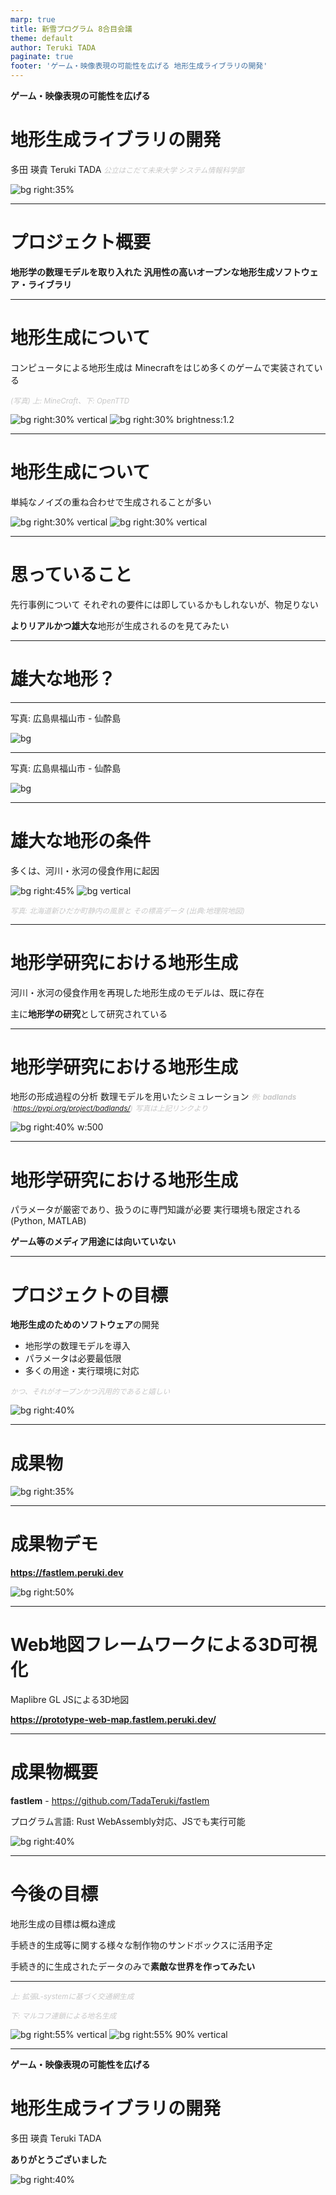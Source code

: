 ```yaml
---
marp: true
title: 新雪プログラム 8合目会議
theme: default
author: Teruki TADA
paginate: true
footer: 'ゲーム・映像表現の可能性を広げる 地形生成ライブラリの開発'
---
```


<style>

footer {
    color: rgb(200, 200, 200);
    width: 100%;
}

section::after {
  color: rgb(200, 200, 200);
  content: attr(data-marpit-pagination) '/' attr(data-marpit-pagination-total);
}

section {
    background: linear-gradient( rgba(0, 0, 0, 0.5), rgba(0, 0, 0, 0.6) ), url(resources/asahi.webp);
    background-size: cover;
    background-position: center;
    color: rgb(240, 240, 240);
}

em {
    font-weight: normal;
    font-size: smaller;
    color: rgb(200, 200, 200);
}

section h1,h2,h3,h4,h5,h6 {
    color: rgb(240, 180, 80);
}

section a:link {
    color: rgb(150, 200, 220);
}
</style>

**ゲーム・映像表現の可能性を広げる**
# 地形生成ライブラリの開発

多田 瑛貴 Teruki TADA
*公立はこだて未来大学 システム情報科学部*

![bg right:35%](resources/terrain2.webp)

---

# プロジェクト概要

**地形学の数理モデルを取り入れた
汎用性の高いオープンな地形生成ソフトウェア・ライブラリ**

---

# 地形生成について

コンピュータによる地形生成は
Minecraftをはじめ多くのゲームで実装されている

*(写真) 上: MineCraft、下: OpenTTD*

![bg right:30% vertical](resources/minecraft.png)
![bg right:30% brightness:1.2](resources/openttd.png)


---

# 地形生成について

単純なノイズの重ね合わせで生成されることが多い

![bg right:30% vertical](https://user-images.githubusercontent.com/69315285/150670142-3a5530cf-30f3-4dd7-9d34-36e9aec0c988.png)
![bg right:30% vertical](https://user-images.githubusercontent.com/69315285/150670088-e690b5f4-b15f-4950-b959-a143277994f1.png)

----

# 思っていること

先行事例について
それぞれの要件には即しているかもしれないが、物足りない

**よりリアルかつ雄大な**地形が生成されるのを見てみたい

---

# 雄大な地形？

---

写真: 広島県福山市 - 仙酔島

![bg](resources/tomo.jpg)

---

写真: 広島県福山市 - 仙酔島

![bg](resources/tomo2.jpg)

---

# 雄大な地形の条件

多くは、河川・氷河の侵食作用に起因

![bg right:45%](resources/hidaka.jpg)
![bg vertical](resources/hidaka_chiriin.png)

*写真: 北海道新ひだか町静内の風景と
その標高データ (出典:地理院地図)*

---

# 地形学研究における地形生成

河川・氷河の侵食作用を再現した地形生成のモデルは、既に存在


主に**地形学の研究**として研究されている

---

# 地形学研究における地形生成

地形の形成過程の分析
数理モデルを用いたシミュレーション
*例: **badlands** (https://pypi.org/project/badlands/)*
*写真は上記リンクより*

![bg right:40% w:500](resources/badlands.jpg)

---

# 地形学研究における地形生成

パラメータが厳密であり、扱うのに専門知識が必要
実行環境も限定される (Python, MATLAB)

**ゲーム等のメディア用途には向いていない**

---

# プロジェクトの目標

**地形生成のためのソフトウェア**の開発

 - 地形学の数理モデルを導入
 - パラメータは必要最低限
 - 多くの用途・実行環境に対応


*かつ、それがオープンかつ汎用的であると嬉しい*


![bg right:40%](resources/tomo.jpg)

---

# 成果物

![bg right:35%](resources/terrain2.webp)

---

# 成果物デモ

**https://fastlem.peruki.dev**

![bg right:50%](resources/fastlemweb.png)

---

# Web地図フレームワークによる3D可視化

Maplibre GL JSによる3D地図

**https://prototype-web-map.fastlem.peruki.dev/**


---

# 成果物概要

**fastlem** - https://github.com/TadaTeruki/fastlem

プログラム言語: Rust
WebAssembly対応、JSでも実行可能

![bg right:40%](https://raw.githubusercontent.com/TadaTeruki/fastlem/main/images/out/terrain_generation_advanced.png)


---

# 今後の目標

地形生成の目標は概ね達成

手続き的生成等に関する様々な制作物のサンドボックスに活用予定

手続き的に生成されたデータのみで**素敵な世界を作ってみたい**

---

*上: 拡張L-systemに基づく交通網生成*

*下: マルコフ連鎖による地名生成*

![bg right:55% vertical](resources/transport.png)
![bg right:55% 90% vertical](resources/placename.png)

---

**ゲーム・映像表現の可能性を広げる**
# 地形生成ライブラリの開発

多田 瑛貴 Teruki TADA
<br>

**ありがとうございました**

![bg right:40%](resources/asahi.webp)